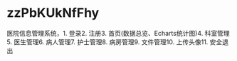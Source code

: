 # zzPbKUkNfFhy
医院信息管理系统，1. 登录2. 注册3. 首页(数据总览、Echarts统计图)4. 科室管理5. 医生管理6. 病人管理7. 护士管理8. 病房管理9. 文件管理10. 上传头像11. 安全退出 

